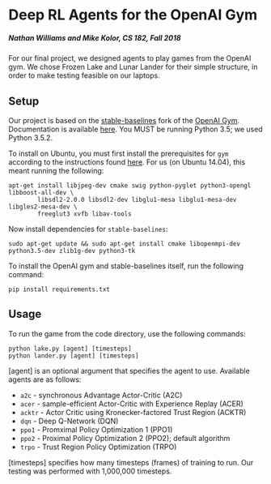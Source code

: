 # Deep RL Agents for the OpenAI Gym
##### Nathan Williams and Mike Kolor, CS 182, Fall 2018

For our final project, we designed agents to play games from the OpenAI gym.  We chose Frozen Lake and Lunar Lander for their simple structure, in order to make testing feasible on our laptops.

## Setup

Our project is based on the [stable-baselines](https://github.com/hill-a/stable-baselines) fork of the [OpenAI Gym](https://github.com/openai/gym).  Documentation is available [here](https://stable-baselines.readthedocs.io/en/master/).  You MUST be running Python 3.5; we used Python 3.5.2.

To install on Ubuntu, you must first install the prerequisites for `gym` according to the instructions found [here](https://github.com/openai/gym#installation).  For us (on Ubuntu 14.04), this meant running the following:

```
apt-get install libjpeg-dev cmake swig python-pyglet python3-opengl libboost-all-dev \
        libsdl2-2.0.0 libsdl2-dev libglu1-mesa libglu1-mesa-dev libgles2-mesa-dev \
        freeglut3 xvfb libav-tools
```

Now install dependencies for `stable-baselines`:

```
sudo apt-get update && sudo apt-get install cmake libopenmpi-dev python3.5-dev zlib1g-dev python3-tk
```

To install the OpenAI gym and stable-baselines itself, run the following command:

```
pip install requirements.txt
```

## Usage

To run the game from the code directory, use the following commands:

```
python lake.py [agent] [timesteps]
python lander.py [agent] [timesteps]
```

\[agent\] is an optional argument that specifies the agent to use.  Available agents are as follows:
* `a2c` - synchronous Advantage Actor-Critic (A2C)
* `acer` - sample-efficient Actor-Critic with Experience Replay (ACER)
* `acktr` - Actor Critic using Kronecker-factored Trust Region (ACKTR)
* `dqn` - Deep Q-Network (DQN)
* `ppo1` - Promximal Policy Optimization 1 (PPO1)
* `ppo2` - Proximal Policy Optimization 2 (PPO2); default algorithm
* `trpo` - Trust Region Policy Optimization (TRPO)

\[timesteps\] specifies how many timesteps (frames) of training to run.  Our testing was performed with 1,000,000 timesteps.
